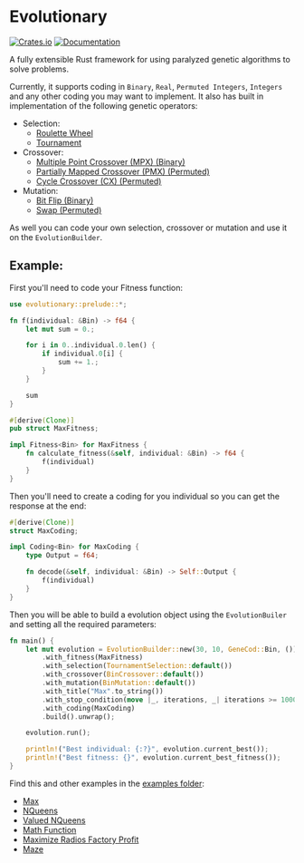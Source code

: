 # Evolutionary

[![Crates.io](https://img.shields.io/crates/v/evolutionary.svg)](https://crates.io/crates/evolutionary)
[![Documentation](https://docs.rs/evolutionary/badge.svg)](https://docs.rs/evolutionary)

A fully extensible Rust framework for using paralyzed genetic algorithms to solve problems. 

Currently, it supports coding in `Binary`, `Real`, `Permuted Integers`, `Integers` and any other coding you may want to implement. 
It also has built in implementation of the following genetic operators:

- Selection:
  - [Roulette Wheel](./src/selection/roulette_selection.rs)
  - [Tournament](./src/selection/tournament_selection)
- Crossover:
  - [Multiple Point Crossover (MPX) (Binary)](./src/crossover/bin_crossover.rs) 
  - [Partially Mapped Crossover (PMX) (Permuted)](./src/crossover/pmx_crossover.rs)
  - [Cycle Crossover (CX) (Permuted)](./src/crossover/cx_crossover.rs)
- Mutation:
  - [Bit Flip (Binary)](./src/mutation/bin_mutation.rs)
  - [Swap (Permuted)](./src/mutation/perm_mutation.rs)

As well you can code your own selection, crossover or mutation and use it on the `EvolutionBuilder`.

## Example:

First you'll need to code your Fitness function:

```rust
use evolutionary::prelude::*; 

fn f(individual: &Bin) -> f64 {
    let mut sum = 0.;

    for i in 0..individual.0.len() {
        if individual.0[i] {
            sum += 1.;
        }
    }

    sum
}

#[derive(Clone)]
pub struct MaxFitness;

impl Fitness<Bin> for MaxFitness {
    fn calculate_fitness(&self, individual: &Bin) -> f64 {
        f(individual)
    }
}
```

Then you'll need to create a coding for you individual so you can get the response at the end:

```rust
#[derive(Clone)]
struct MaxCoding;

impl Coding<Bin> for MaxCoding {
    type Output = f64;

    fn decode(&self, individual: &Bin) -> Self::Output {
        f(individual)
    }
}
```

Then you will be able to build a evolution object using the `EvolutionBuiler` and setting all the required parameters:

```rust
fn main() {
    let mut evolution = EvolutionBuilder::new(30, 10, GeneCod::Bin, ())
        .with_fitness(MaxFitness)
        .with_selection(TournamentSelection::default())
        .with_crossover(BinCrossover::default())
        .with_mutation(BinMutation::default())
        .with_title("Max".to_string())
        .with_stop_condition(move |_, iterations, _| iterations >= 1000)
        .with_coding(MaxCoding)
        .build().unwrap();

    evolution.run();

    println!("Best individual: {:?}", evolution.current_best());
    println!("Best fitness: {}", evolution.current_best_fitness());
}
```

Find this and other examples in the [examples folder](./examples):
* [Max](./examples/bin_max)
* [NQueens](./examples/nqueens)
* [Valued NQueens](./examples/nqueens_valued)
* [Math Function](./examples/math_func)
* [Maximize Radios Factory Profit](./examples/radios)
* [Maze](./examples/maze)
